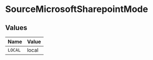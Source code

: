 # SourceMicrosoftSharepointMode


## Values

| Name    | Value   |
| ------- | ------- |
| `LOCAL` | local   |